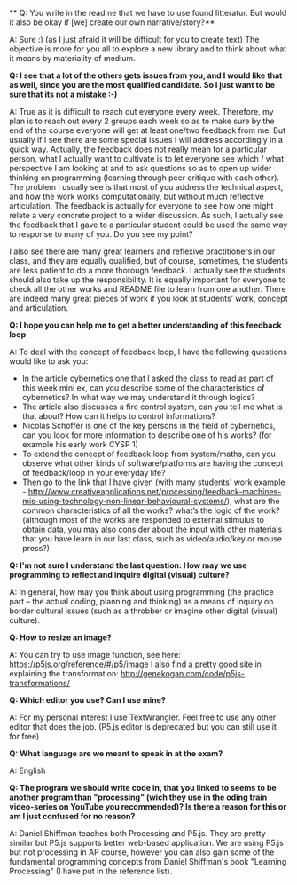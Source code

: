 ** Q: You write in the readme that we have to use found litteratur. But would it also be okay if [we] create our own narrative/story?**

A: Sure :)  (as I just afraid it will be difficult for you to create text) The objective is more for you all to explore a new library and to think about what it means by materiality of medium. 

**Q: I see that a lot of the others gets issues from you, and I would like that as well, since you are the most qualified candidate. So I just want to be sure that its not a mistake :-)**

A: True as it is difficult to reach out everyone every week. Therefore, my plan is to reach out every 2 groups each week so as to make sure by the end of the course everyone will get at least one/two feedback from me. But usually if I see there are some special issues I will address accordingly in a quick way. Actually, the feedback does not really mean for a particular person, what I actually want to cultivate is to let everyone see which / what perspective I am looking at and to ask questions so as to open up wider thinking on programming (learning through peer critique with each other). The problem I usually see is that most of you address the technical aspect, and how the work works computationally, but without much reflective articulation. The feedback is actually for everyone to see how one might relate a very concrete project to a wider discussion. As such, I actually see the feedback that I gave to a particular student could be used the same way to response to many of you. Do you see my point?

I also see there are many great learners and reflexive practitioners in our class, and they are equally qualified, but of course, sometimes, the students are less patient to do a more thorough feedback. I actually see the students should also take up the responsibility.  It is equally important for everyone to check all the other works and README file to learn from one another. There are indeed many great pieces of work if you look at students’ work, concept and articulation. 

**Q: I hope you can help me to get a better understanding of this feedback loop**

A: To deal with the concept of feedback loop, I have the following questions would like to ask you:

- In the article cybernetics one that I asked the class to read as part of this week mini ex, can you describe some of the characteristics of cybernetics? In what way we may understand it through logics? 
- The article also discusses a fire control system, can you tell me what is that about? How can it helps to control informations? 
- Nicolas Schöffer is one of the key persons in the field of cybernetics, can you look for more information to describe one of his works? (for example his early work CYSP 1)
- To extend the concept of feedback loop from system/maths, can you observe what other kinds of software/platforms are having the concept of feedback/loop in your everyday life? 
- Then go to the link that I have given (with many students' work example - http://www.creativeapplications.net/processing/feedback-machines-mis-using-technology-non-linear-behavioural-systems/), what are the common characteristics of all the works? what’s the logic of the work? (although most of the works are responded to external stimulus to obtain data, you may also consider about the input with other materials that you have learn in our last class, such as video/audio/key or mouse press?)


**Q: I'm not sure I understand the last question: How may we use programming to reflect and inquire digital (visual) culture?**

A: In general, how may you think about using programming (the practice part – the actual coding, planning and thinking) as a means of inquiry on border cultural issues (such as a throbber or imagine other digital (visual) culture).

**Q: How to resize an image?**

A: You can try to use image function, see here: https://p5js.org/reference/#/p5/image
I also find a pretty good site in explaining the transformation: http://genekogan.com/code/p5js-transformations/

**Q: Which editor you use? Can I use mine?**

A: For my personal interest I use TextWrangler. Feel free to use any other editor that does the job. (P5.js editor is deprecated but you can still use it for free)

**Q: What language are we meant to speak in at the exam?**

A: English

**Q: The program we should write code in, that you linked to seems to be another program than "processing" (wich they use in the oding train video-series on YouTube you recommended)? Is there a reason for this or am I just confused for no reason?**

A: Daniel Shiffman teaches both Processing and P5.js. They are pretty similar but P5.js supports better web-based application. We are using P5.js but not processing in AP course, however you can also gain some of the fundamental programming concepts from Daniel Shiffman's book "Learning Processing" (I have put in the reference list).
